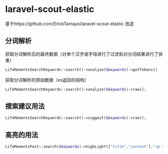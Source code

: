 # laravel-scout-elastic

基于https://github.com/ErickTamayo/laravel-scout-elastic 改造

## 分词解析

获取分词解析后的最终数据（对单个汉字或字母进行了过滤和对分词结果进行了排重）

```php
LifeMomentsSearchKeywords::search()->analyze($keywords)->getTokens()
```

获取分词解析的原始数据（es返回的结构）

```php
LifeMomentsSearchKeywords::search()->analyze($keywords)->raw();
```

## 搜索建议用法

```php
LifeMomentsSearchKeywords::search()->suggest($keywords)->raw();
```

## 高亮的用法

```php
LifeMomentsPost::search($keywords)->highLight(["title","content"],"<p style='color:red'>","</p>")->raw();
```
